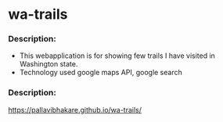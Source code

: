 # wa-trails

### Description:

* This webapplication is for showing few trails I have visited in Washington state. 
* Technology used google maps API, google search  

### Description:

https://pallavibhakare.github.io/wa-trails/

